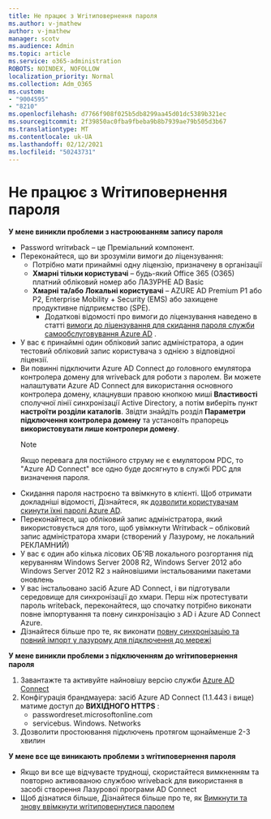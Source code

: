 ```yaml
---
title: Не працює з Wriтиповернення пароля
ms.author: v-jmathew
author: v-jmathew
manager: scotv
ms.audience: Admin
ms.topic: article
ms.service: o365-administration
ROBOTS: NOINDEX, NOFOLLOW
localization_priority: Normal
ms.collection: Adm_O365
ms.custom:
- "9004595"
- "8210"
ms.openlocfilehash: d7766f908f025b5db8299aa45d01dc5389b321ec
ms.sourcegitcommit: 2f39850ac0fba9fbeba9b8b7939ae79b505d3b67
ms.translationtype: MT
ms.contentlocale: uk-UA
ms.lasthandoff: 02/12/2021
ms.locfileid: "50243731"
---
```

# <a name="password-writeback-is-not-working"></a>Не працює з Wriтиповернення пароля

**У мене виникли проблеми з настроюванням запису пароля**

- Password wriтиback – це Преміальний компонент.
- Переконайтеся, що ви зрозуміли вимоги до ліцензування:
  - Потрібно мати принаймні одну ліцензію, призначену в організації
  - **Хмарні тільки користувачі** – будь-який Office 365 (O365) платний обліковий номер або ЛАЗУРНЕ AD Basic
  - **Хмарні та/або Локальні користувачі** – AZURE AD Premium P1 або P2, Enterprise Mobility + Security (EMS) або захищене продуктивне підприємство (SPE).
    - Додаткові відомості про вимоги до ліцензування наведено в статті [вимоги до ліцензування для скидання пароля служби самообслуговування Azure AD](https://docs.microsoft.com/azure/active-directory/active-directory-passwords-licensing) .
- У вас є принаймні один обліковий запис адміністратора, а один тестовий обліковий запис користувача з однією з відповідної ліцензії.
- Ви повинні підключити Azure AD Connect до головного емулятора контролера домену для wriveback для роботи з паролем. Ви можете налаштувати Azure AD Connect для використання основного контролера домену, клацнувши правою кнопкою миші **Властивості** сполучної лінії синхронізації Active Directory, а потім виберіть пункт **настроїти розділи каталогів**. Звідти знайдіть розділ **Параметри підключення контролера домену** та установіть прапорець **використовувати лише контролери домену**.
  > [!NOTE]
  > Якщо перевага для постійного струму не є емулятором PDC, то "Azure AD Connect" все одно буде досягнуто в службі PDC для визначення пароля.
- Скидання пароля настроєно та ввімкнуто в клієнті. Щоб отримати докладніші відомості, Дізнайтеся, як [дозволити користувачам скинути їхні паролі Azure AD](https://docs.microsoft.com/azure/active-directory/active-directory-passwords-getting-started).
- Переконайтеся, що обліковий запис адміністратора, який використовується для того, щоб увімкнути Wriтиback – обліковий запис адміністратора хмари (створений у Лазурому, не локальний РЕКЛАМНИЙ)
- У вас є один або кілька лісових ОБ'ЯВ локального розгортання під керуванням Windows Server 2008 R2, Windows Server 2012 або Windows Server 2012 R2 з найновішими інстальованими пакетами оновлень
- У вас інстальовано засіб Azure AD Connect, і ви підготували середовище для синхронізації до хмари. Перш ніж протестувати пароль writeback, переконайтеся, що спочатку потрібно виконати повне імпортування та повну синхронізацію з AD і Azure AD Connect Azure.
- Дізнайтеся більше про те, як виконати [повну синхронізацію та повний імпорт у лазурому для підключення до мережі](https://docs.microsoft.com/azure/active-directory/connect/active-directory-aadconnectsync-operations)

**У мене виникли проблеми з підключенням до wriтиповернення пароля**

1. Завантажте та активуйте найновішу версію служби [Azure AD Connect](https://www.microsoft.com/download/details.aspx?id=47594)
2. Конфігурація брандмауера: засіб Azure AD Connect (1.1.443 і вище) матиме доступ до **ВИХІДНОГО HTTPS** :
    - passwordreset.microsoftonline.com
    - servicebus. Windows. Networks
3. Дозволити простоювання підключень протягом щонайменше 2-3 хвилин

**У мене все ще виникають проблеми з wriтиповернення пароля**

- Якщо ви все ще відчуваєте труднощі, скористайтеся вимкненням та повторно активованою службою wriveback для використання в засобі створення Лазурової програми AD Connect
- Щоб дізнатися більше, Дізнайтеся більше про те, як [Вимкнути та знову ввімкнути wriтиповернутися паролем](https://docs.microsoft.com/azure/active-directory/active-directory-passwords-troubleshoot)
